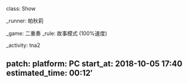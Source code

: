 class: Show

_runner: 帕秋莉

_game: 二重奏
_rule: 故事模式 (100%速度)

_activity: tna2

patch:
platform: PC
start_at: 2018-10-05 17:40
estimated_time: 00:12′
---
